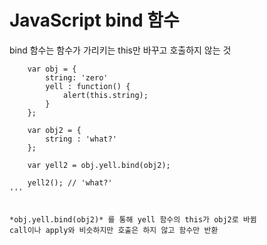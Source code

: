 # JavaScript bind 함수

bind 함수는 함수가 가리키는 this만 바꾸고 호출하지 않는 것

```
    var obj = {
        string: 'zero'
        yell : function() {
            alert(this.string);
        }
    };

    var obj2 = {
        string : 'what?'
    };

    var yell2 = obj.yell.bind(obj2);

    yell2(); // 'what?'
'''


*obj.yell.bind(obj2)* 를 통해 yell 함수의 this가 obj2로 바뀜
call이나 apply와 비슷하지만 호출은 하지 않고 함수만 반환